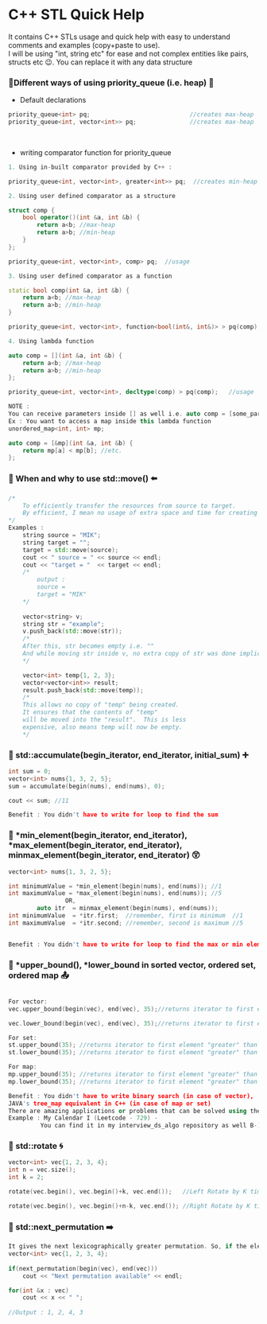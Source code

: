 # C++ STL Quick Help
It contains C++ STLs usage and quick help with easy to understand comments and examples (copy+paste to use).  
I will be using "int, string etc" for ease and not complex entities like pairs, structs etc 😉. You can replace it with any data structure

### :memo:Different ways of using priority_queue (i.e. heap) :mount_fuji:

- Default declarations
```c++
priority_queue<int> pq;                            //creates max-heap
priority_queue<int, vector<int>> pq;               //creates max-heap
```
<br>

- writing comparator function for priority_queue
```c++
1. Using in-built comparator provided by C++ : 

priority_queue<int, vector<int>, greater<int>> pq;  //creates min-heap
```
```c++
2. Using user defined comparator as a structure

struct comp {
    bool operator()(int &a, int &b) {
        return a<b; //max-heap
        return a>b; //min-heap
    }
};

priority_queue<int, vector<int>, comp> pq;  //usage
```

```c++
3. Using user defined comparator as a function

static bool comp(int &a, int &b) {
    return a<b; //max-heap
    return a>b; //min-heap
}

priority_queue<int, vector<int>, function<bool(int&, int&)> > pq(comp);   //usage
```
```c++
4. Using lambda function

auto comp = [](int &a, int &b) {
    return a<b; //max-heap
    return a>b; //min-heap 
};

priority_queue<int, vector<int>, decltype(comp) > pq(comp);   //usage

NOTE :
You can receive parameters inside [] as well i.e. auto comp = [some_parameters]
Ex : You want to access a map inside this lambda function
unordered_map<int, int> mp;

auto comp = [&mp](int &a, int &b) {
    return mp[a] < mp[b]; //etc.
};

```

### :memo: When and why to use std::move() :arrow_left:
```c++
/*
    To efficiently transfer the resources from source to target.
    By efficient, I mean no usage of extra space and time for creating copy.
*/
Examples :
    string source = "MIK";
    string target = "";
    target = std::move(source);
    cout << " source = " << source << endl;
    cout << "target = "  << target << endl;
    /*
        output :
        source = 
        target = "MIK"
    */
    
    vector<string> v;
    string str = "example";
    v.push_back(std::move(str));
    /*
    After this, str becomes empty i.e. ""
    And while moving str inside v, no extra copy of str was done implicitly.
    */

    vector<int> temp{1, 2, 3};
    vector<vector<int>> result;
    result.push_back(std::move(temp));
    /*
    This allows no copy of "temp" being created.
    It ensures that the contents of "temp"
    will be moved into the "result".  This is less
    expensive, also means temp will now be empty.
    */
```

### :memo: std::accumulate(begin_iterator, end_iterator, initial_sum) :heavy_plus_sign:
```c++
int sum = 0;
vector<int> nums{1, 3, 2, 5};
sum = accumulate(begin(nums), end(nums), 0);

cout << sum; //11

Benefit : You didn't have to write for loop to find the sum
```

### :memo: \*min_element(begin_iterator, end_iterator), \*max_element(begin_iterator, end_iterator), minmax_element(begin_iterator, end_iterator) :astonished:
```c++
vector<int> nums{1, 3, 2, 5};

int minimumValue = *min_element(begin(nums), end(nums)); //1
int maximumValue = *max_element(begin(nums), end(nums)); //5
                OR,
        auto itr  = minmax_element(begin(nums), end(nums));
int minimumValue  = *itr.first;  //remember, first is minimum  //1
int maximumValue  = *itr.second; //remember, second is maximum //5


Benefit : You didn't have to write for loop to find the max or min element
```

### :memo: \*upper_bound(), \*lower_bound in sorted vector, ordered set, ordered map :outbox_tray:
```c++

For vector:
vec.upper_bound(begin(vec), end(vec), 35);//returns iterator to first element "greater" than 35

vec.lower_bound(begin(vec), end(vec), 35);//returns iterator to first element "greater or equal" to 35

For set:
st.upper_bound(35); //returns iterator to first element "greater" than 35
st.lower_bound(35); //returns iterator to first element "greater" than 35

For map:
mp.upper_bound(35); //returns iterator to first element "greater" than 35
mp.lower_bound(35); //returns iterator to first element "greater" than 35

Benefit : You didn't have to write binary search (in case of vector),
JAVA's tree_map equivalent in C++ (in case of map or set)
There are amazing applications or problems that can be solved using the above concepts.
Example : My Calendar I (Leetcode - 729) -
         You can find it in my interview_ds_algo repository as well B-)
```

### :memo: std::rotate 🌀
```c++
vector<int> vec{1, 2, 3, 4};
int n = vec.size();
int k = 2;

rotate(vec.begin(), vec.begin()+k, vec.end());   //Left Rotate by K times

rotate(vec.begin(), vec.begin()+n-k, vec.end()); //Right Rotate by K times

```

### :memo: std::next_permutation ➡️
```c++
It gives the next lexicographically greater permutation. So, if the elements are already the greatest (descending order), it returns nothing.
vector<int> vec{1, 2, 3, 4};
    
if(next_permutation(begin(vec), end(vec)))
    cout << "Next permutation available" << endl;

for(int &x : vec)
    cout << x << " ";
    
//Output : 1, 2, 4, 3

```
